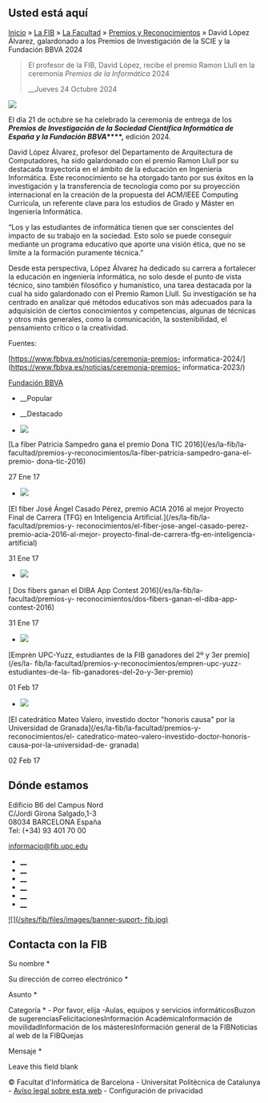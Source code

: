 ## Usted está aquí

[Inicio](/es) » [La FIB](/es/la-fib) » [La Facultad](/es/la-fib/la-facultad) »
[Premios y Reconocimientos](/es/la-fib/la-facultad/premios-y-reconocimientos)
» David López Álvarez, galardonado a los Premios de Investigación de la SCIE y
la Fundación BBVA 2024

> El profesor de la FIB, David López, recibe el premio Ramon Llull en la
> ceremonia _Premios de la Informática_ 2024
>
> __Jueves 24 Octubre 2024

![](https://www.fib.upc.edu/sites/fib/files/styles/large/public/david_lopez_premios_informatica_scie_bbva_news.jpg?itok=7bBqrjkT)

El día 21 de octubre se ha celebrado la ceremonia de entrega de los **_Premios
de Investigación de la Sociedad Científica Informática de España y la
Fundación BBVA_****,** edición 2024.

David López Álvarez, profesor del Departamento de Arquitectura de
Computadores, ha sido galardonado con el premio Ramon Llull por su destacada
trayectoria en el ámbito de la educación en Ingeniería Informática. Este
reconocimiento se ha otorgado tanto por sus éxitos en la investigación y la
transferencia de tecnología como por su proyección internacional en la
creación de la propuesta del ACM/IEEE Computing Curricula, un referente clave
para los estudios de Grado y Máster en Ingeniería Informática.

“Los y las estudiantes de informática tienen que ser conscientes del impacto
de su trabajo en la sociedad. Esto solo se puede conseguir mediante un
programa educativo que aporte una visión ética, que no se limite a la
formación puramente técnica.”

Desde esta perspectiva, López Álvarez ha dedicado su carrera a fortalecer la
educación en ingeniería informática, no solo desde el punto de vista técnico,
sino también filosófico y humanístico, una tarea destacada por la cual ha sido
galardonado con el Premio Ramon Llull. Su investigación se ha centrado en
analizar qué métodos educativos son más adecuados para la adquisición de
ciertos conocimientos y competencias, algunas de técnicas y otros más
generales, como la comunicación, la sostenibilidad, el pensamiento crítico o
la creatividad.

Fuentes:

[https://www.fbbva.es/noticias/ceremonia-premios-
informatica-2024/](https://www.fbbva.es/noticias/ceremonia-premios-
informatica-2023/)

[Fundación BBVA ](https://www.fbbva.es/)

  * __Popular
  * __Destacado

  * [![](https://www.fib.upc.edu/sites/fib/files/styles/media_thumbnail/public/DonaTIC_1_1.jpg?itok=SvAt1kWI)](/es/la-fib/la-facultad/premios-y-reconocimientos/la-fiber-patricia-sampedro-gana-el-premio-dona-tic-2016)

[La fiber Patricia Sampedro gana el premio Dona TIC 2016](/es/la-fib/la-
facultad/premios-y-reconocimientos/la-fiber-patricia-sampedro-gana-el-premio-
dona-tic-2016)

27 Ene 17

  * [![](https://www.fib.upc.edu/sites/fib/files/styles/media_thumbnail/public/wp_20161019_20_25_07_pro-v3-800x559.jpg?itok=GZbSulrQ)](/es/la-fib/la-facultad/premios-y-reconocimientos/el-fiber-jose-angel-casado-perez-premio-acia-2016-al-mejor-proyecto-final-de-carrera-tfg-en-inteligencia-artificial)

[El fiber José Ángel Casado Pérez, premio ACIA 2016 al mejor Proyecto Final de
Carrera (TFG) en Inteligencia Artificial.](/es/la-fib/la-facultad/premios-y-
reconocimientos/el-fiber-jose-angel-casado-perez-premio-acia-2016-al-mejor-
proyecto-final-de-carrera-tfg-en-inteligencia-artificial)

31 Ene 17

  * [![](https://www.fib.upc.edu/sites/fib/files/styles/media_thumbnail/public/dibacontest2016_guanyadors_0.png?itok=v5llKtze)](/es/la-fib/la-facultad/premios-y-reconocimientos/dos-fibers-ganan-el-diba-app-contest-2016)

[ Dos fibers ganan el DIBA App Contest 2016](/es/la-fib/la-facultad/premios-y-
reconocimientos/dos-fibers-ganan-el-diba-app-contest-2016)

31 Ene 17

  * [![](https://www.fib.upc.edu/sites/fib/files/styles/media_thumbnail/public/images/fib/empren2016_2npremi.jpg?itok=-pW-iubw)](/es/la-fib/la-facultad/premios-y-reconocimientos/empren-upc-yuzz-estudiantes-de-la-fib-ganadores-del-2o-y-3er-premio)

[Emprèn UPC-Yuzz, estudiantes de la FIB ganadores del 2º y 3er premio](/es/la-
fib/la-facultad/premios-y-reconocimientos/empren-upc-yuzz-estudiantes-de-la-
fib-ganadores-del-2o-y-3er-premio)

01 Feb 17

  * [![](https://www.fib.upc.edu/sites/fib/files/styles/media_thumbnail/public/mateovalero-premis-fib.jpg?itok=zX765LYW)](/es/la-fib/la-facultad/premios-y-reconocimientos/el-catedratico-mateo-valero-investido-doctor-honoris-causa-por-la-universidad-de-granada)

[El catedrático Mateo Valero, investido doctor "honoris causa" por la
Universidad de Granada](/es/la-fib/la-facultad/premios-y-reconocimientos/el-
catedratico-mateo-valero-investido-doctor-honoris-causa-por-la-universidad-de-
granada)

02 Feb 17

## Dónde estamos

Edificio B6 del Campus Nord  
C/Jordi Girona Salgado,1-3  
08034 BARCELONA España  
Tel: (+34) 93 401 70 00

[informacio@fib.upc.edu](mailto:informacio@fib.upc.edu)

  * [__](/es/noticies/rss.rss)
  * [__](https://www.facebook.com/fib.upc)
  * [__](https://twitter.com/fib_upc)
  * [__](https://www.flickr.com/photos/fib-upc/albums)
  * [__](https://www.youtube.com/user/mediafib)
  * [__](https://www.instagram.com/fib.upc/)

[![](/sites/fib/files/images/banner-suport-
fib.jpg)](http://suport.fib.upc.edu)

## Contacta con la FIB

Su nombre *

Su dirección de correo electrónico *

Asunto *

Categoría * \- Por favor, elija -Aulas, equipos y servicios informáticosBuzon
de sugerenciasFelicitacionesInformación AcadémicaInformación de
movilidadInformación de los másteresInformación general de la FIBNoticias al
web de la FIBQuejas

Mensaje *

Leave this field blank

© Facultat d'Informàtica de Barcelona - Universitat Politècnica de Catalunya -
[Avíso legal sobre esta web](/es/aviso-legal-sobre-esta-web) \- Configuración
de privacidad

